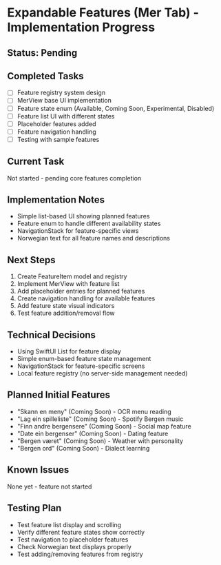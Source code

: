 # Expandable Features (Mer Tab) - Implementation Progress

## Status: Pending

## Completed Tasks
- [ ] Feature registry system design
- [ ] MerView base UI implementation
- [ ] Feature state enum (Available, Coming Soon, Experimental, Disabled)
- [ ] Feature list UI with different states
- [ ] Placeholder features added
- [ ] Feature navigation handling
- [ ] Testing with sample features

## Current Task
Not started - pending core features completion

## Implementation Notes
- Simple list-based UI showing planned features
- Feature enum to handle different availability states
- NavigationStack for feature-specific views
- Norwegian text for all feature names and descriptions

## Next Steps
1. Create FeatureItem model and registry
2. Implement MerView with feature list
3. Add placeholder entries for planned features
4. Create navigation handling for available features
5. Add feature state visual indicators
6. Test feature addition/removal flow

## Technical Decisions
- Using SwiftUI List for feature display
- Simple enum-based feature state management
- NavigationStack for feature-specific screens
- Local feature registry (no server-side management needed)

## Planned Initial Features
- "Skann en meny" (Coming Soon) - OCR menu reading
- "Lag ein spilleliste" (Coming Soon) - Spotify Bergen music
- "Finn andre bergensere" (Coming Soon) - Social map feature
- "Date ein bergenser" (Coming Soon) - Dating feature
- "Bergen været" (Coming Soon) - Weather with personality
- "Bergen ord" (Coming Soon) - Dialect learning

## Known Issues
None yet - feature not started

## Testing Plan
- Test feature list display and scrolling
- Verify different feature states show correctly
- Test navigation to placeholder features
- Check Norwegian text displays properly
- Test adding/removing features from registry